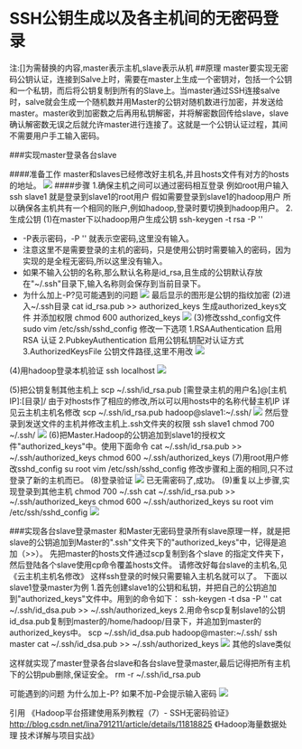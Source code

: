 # SSH公钥生成以及各主机间的无密码登录
注:[]为需替换的内容,master表示主机,slave表示从机
##原理
master要实现无密码公钥认证，连接到Salve上时，需要在master上生成一个密钥对，包括一个公钥和一个私钥，而后将公钥复制到所有的Slave上。当master通过SSH连接salve时，salve就会生成一个随机数并用Master的公钥对随机数进行加密，并发送给master。master收到加密数之后再用私钥解密，并将解密数回传给slave，slave确认解密数无误之后就允许master进行连接了。这就是一个公钥认证过程，其间不需要用户手工输入密码。
    
###实现master登录各台slave

####准备工作
master和slaves已经修改好主机名,并且hosts文件有对方的hosts的地址。
![](http://7xqhly.com1.z0.glb.clouddn.com/bbb.png)
####步骤
1.确保主机之间可以通过密码相互登录
例如root用户输入 ssh slave1 就是登录到slave1的root用户
假如需要登录到slave1的hadoop用户
所以确保各主机共有一个相同的账户,例如hadoop,登录时要切换到hadoop用户。
2.生成公钥
(1)在master下以hadoop用户生成公钥
ssh-keygen -t rsa -P ''
+ -P表示密码，-P '' 就表示空密码,这里没有输入。
+ 注意这里不是需要登录的主机的密码，只是使用公钥时需要输入的密码，因为实现的是全程无密码,所以这里没有输入。
+ 如果不输入公钥的名称,那么默认名称是id_rsa,且生成的公钥默认存放在"~/.ssh"目录下,输入名称则会保存到当前目录下。
+ 为什么加上-P?见可能遇到的问题
![](http://7xqhly.com1.z0.glb.clouddn.com/hadoopergreg.png)
最后显示的图形是公钥的指纹加密
(2)进入~/.ssh目录
cat id_rsa.pub >> authorized_keys 生成authorized_keys文件
并添加权限
chmod 600 authorized_keys
![](http://7xqhly.com1.z0.glb.clouddn.com/hadoopgergg.png)
(3)修改sshd_config文件
sudo vim /etc/ssh/sshd_config
修改一下选项
1.RSAAuthentication 启用 RSA 认证
2.PubkeyAuthentication  启用公钥私钥配对认证方式
3.AuthorizedKeysFile 公钥文件路径,这里不用改
![](http://7xqhly.com1.z0.glb.clouddn.com/hadoopgrth.png)

(4)用hadoop登录本机验证
ssh localhost
![](http://7xqhly.com1.z0.glb.clouddn.com/hadoopgegrgr.png)

(5)把公钥复制其他主机上
  scp ~/.ssh/id_rsa.pub [需登录主机的用户名]@[主机IP]:[目录]/
  由于对hosts作了相应的修改,所以可以用hosts中的名称代替主机IP
  详见云主机主机名修改
  scp  ~/.ssh/id_rsa.pub hadoop@slave1:~/.ssh/
  ![](http://7xqhly.com1.z0.glb.clouddn.com/hadoopag.png)
    然后登录到发送文件的主机并修改主机上.ssh文件夹的权限
    ssh slave1
    chmod 700 ~/.ssh/
    ![](http://7xqhly.com1.z0.glb.clouddn.com/hadoopaaa.png)
(6)把Master.Hadoop的公钥追加到slave1的授权文件"authorized_keys"中。使用下面命令
cat ~/.ssh/id_rsa.pub >> ~/.ssh/authorized_keys
chmod 600 ~/.ssh/authorized_keys
(7)用root用户修改sshd_config
su root
vim /etc/ssh/sshd_config
修改步骤和上面的相同,只不过登录了新的主机而已。
(8)登录验证
![](http://7xqhly.com1.z0.glb.clouddn.com/hadoopaaar.png)
已无需密码了,成功。
(9)重复以上步骤,实现登录到其他主机
chmod 700 ~/.ssh
cat ~/.ssh/id_rsa.pub >> ~/.ssh/authorized_keys
chmod 600 ~/.ssh/authorized_keys
su root
vim /etc/ssh/sshd_config
![](http://7xqhly.com1.z0.glb.clouddn.com/hadoopawera.png)

###实现各台slave登录master
和Master无密码登录所有slave原理一样，就是把slave的公钥追加到Master的".ssh"文件夹下的"authorized_keys"中，记得是追加（>>）。
先把master的hosts文件通过scp复制到各个slave 的指定文件夹下，然后登陆各个slave使用cp命令覆盖hosts文件。
请修改好每台slave的主机名,见《云主机主机名修改》
这样ssh登录的时候只需要输入主机名就可以了。
下面以slave1登录master为例
1.首先创建slave1的公钥和私钥，并把自己的公钥追加到"authorized_keys"文件中。用到的命令如下：
ssh-keygen -t dsa -P ''
cat ~/.ssh/id_dsa.pub >> ~/.ssh/authorized_keys
2.用命令scp复制slave1的公钥id_dsa.pub复制到master的/home/hadoop/目录下，并追加到master的authorized_keys中。
scp ~/.ssh/id_dsa.pub hadoop@master:~/.ssh/
ssh master
cat ~/.ssh/id_dsa.pub >> ~/.ssh/authorized_keys
![](http://7xqhly.com1.z0.glb.clouddn.com/hadoopsaagwe23.png)
其他的slave类似

这样就实现了master登录各台slave和各台slave登录master,最后记得把所有主机下的公钥pub删除,保证安全。
rm -r ~/.ssh/id_rsa.pub 

可能遇到的问题
为什么加上-P?
如果不加-P会提示输入密码
![](http://7xqhly.com1.z0.glb.clouddn.com/hadoopfe.png)

引用
《Hadoop平台搭建使用系列教程（7）- SSH无密码验证》
http://blog.csdn.net/lina791211/article/details/11818825
《Hadoop海量数据处理  技术详解与项目实战》
  




